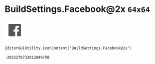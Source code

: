 # BuildSettings.Facebook@2x `64x64`
<img src="/img/BuildSettings.Facebook@2x.png" width=64 height=64>

``` CSharp
EditorGUIUtility.IconContent("BuildSettings.Facebook@2x")
```
```
-2925270732012849750
```

